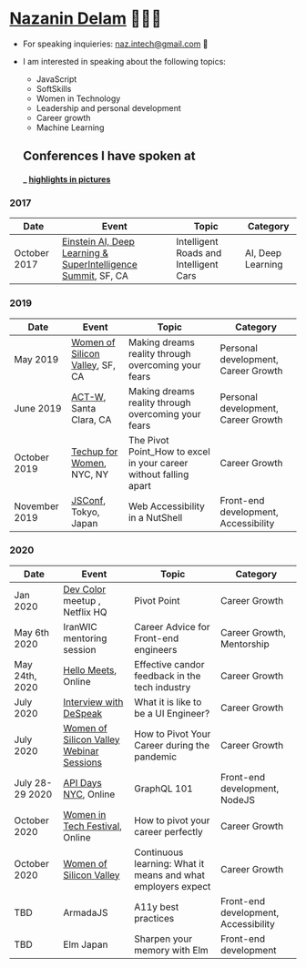 # [Nazanin Delam](https://www.linkedin.com/in/nazanindelam/) 👩🏻‍💻

- For speaking inquieries: naz.intech@gmail.com 🌱
- I am interested in speaking about the following topics:
  - JavaScript 
  - SoftSkills
  - Women in Technology
  - Leadership and personal development
  - Career growth
  - Machine Learning
  
  ## Conferences I have spoken at 
  #### _ [highlights in pictures](https://www.instagram.com/stories/highlights/18071228101080789/)
  
### 2017
| Date | Event | Topic | Category |
|------|-------|-------|-----------|
|October 2017|[Einstein AI, Deep Learning & SuperIntelligence Summit](http://claridenglobal.com/conference/einsteinai2017/), SF, CA | Intelligent Roads and Intelligent Cars | AI, Deep Learning|
  
### 2019
| Date | Event | Topic | Category |
|------|-------|-------|-----------|
|May 2019 | [ Women of Silicon Valley](https://twitter.com/WinTechSeries/status/1124013435912630272), SF, CA |Making dreams reality through overcoming your fears | Personal development, Career Growth|
| June 2019| [ACT-W](https://act-w.org/), Santa Clara, CA | Making dreams reality through overcoming your fears| Personal development, Career Growth |
| October 2019 | [Techup for Women](https://techupforwomen.com/), NYC, NY | The Pivot Point_How to excel in your career without falling apart | Career Growth|
| November 2019 | [JSConf](https://jsconf.jp/2019/), Tokyo, Japan | Web Accessibility in a NutShell | Front-end development, Accessibility |
  
 ### 2020
| Date | Event | Topic | Category  |
|------|-------|-------|-----------|
| Jan 2020 | [Dev Color](https://www.devcolor.org/) meetup , Netflix HQ | Pivot Point |Career Growth |
| May 6th 2020 | IranWIC mentoring session | Career Advice for Front-end engineers| Career Growth, Mentorship      |
| May 24th, 2020 | [Hello Meets](https://hub.hellomeets.com/events), Online | Effective candor feedback in the tech industry | Career Growth|
| July 2020 | [Interview with DeSpeak](https://youtu.be/3ZzwHikELvQ) | What it is like to be a UI Engineer? | Career Growth |
| July 2020 | [Women of Silicon Valley Webinar Sessions](https://www.women-in-technology.com/webinars) | How to Pivot Your Career during the pandemic | Career Growth |
| July 28-29 2020| [API Days NYC](https://www.apidays.co/newyork), Online| GraphQL 101 | Front-end development, NodeJS |
| October 2020 | [Women in Tech Festival](https://siliconvalleyforum.com/women-in-tech-festival/?gclid=CjwKCAiA3uDwBRBFEiwA1VsajKHNtCZa5vrIyKrGZaTNJTzGzbKYewLxSObEe67N0rt1imw7_VMxmxoCdzAQAvD_BwE), Online | How to pivot your career perfectly | Career Growth |
| October 2020 |  [Women of Silicon Valley](https://www.womenofsiliconvalley.com/) | Continuous learning: What it means and what employers expect | Career Growth |
| TBD | ArmadaJS | A11y best practices | Front-end development, Accessibility |
| TBD | Elm Japan | Sharpen your memory with Elm | Front-end development |

  
